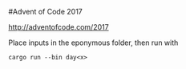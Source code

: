 #Advent of Code 2017

http://adventofcode.com/2017

Place inputs in the eponymous folder, then run with

`cargo run --bin day<x>`
